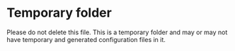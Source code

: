 # Temporary folder
Please do not delete this file. This is a temporary folder and may or may not have temporary and generated configuration files in it. 